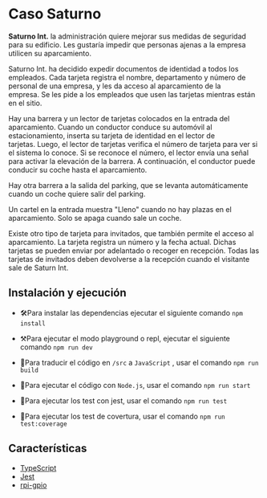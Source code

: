 # Caso Saturno

**Saturno Int.** la administración quiere mejorar sus medidas de seguridad para su edificio. Les gustaría impedir que personas ajenas a la empresa utilicen su aparcamiento.

Saturno Int. ha decidido expedir documentos de identidad a todos los empleados. Cada tarjeta registra el nombre, departamento y número de personal de una empresa, y les da acceso al aparcamiento de la empresa. Se les pide a los empleados que usen las tarjetas mientras están en el sitio.

Hay una barrera y un lector de tarjetas colocados en la entrada del aparcamiento. Cuando un conductor conduce su automóvil al estacionamiento, inserta su tarjeta de identidad en el lector de tarjetas. Luego, el lector de tarjetas verifica el número de tarjeta para ver si el sistema lo conoce. Si se reconoce el número, el lector envía una señal para activar la elevación de la barrera. A continuación, el conductor puede conducir su coche hasta el aparcamiento.

Hay otra barrera a la salida del parking, que se levanta automáticamente cuando un coche quiere salir del parking.

Un cartel en la entrada muestra "Lleno" cuando no hay plazas en el aparcamiento. Solo se apaga cuando sale un coche.

Existe otro tipo de tarjeta para invitados, que también permite el acceso al aparcamiento. La tarjeta registra un número y la fecha actual. Dichas tarjetas se pueden enviar por adelantado o recoger en recepción. Todas las tarjetas de invitados deben devolverse a la recepción cuando el visitante sale de Saturn Int.

## Instalación y ejecución

- 🛠Para instalar las dependencias ejecutar el siguiente comando `npm install`

- ⚒Para ejecutar el modo playground o repl, ejecutar el siguiente comando `npm run dev`

- 🔧Para traducir el código en `/src` a `JavaScript` , usar el comando `npm run build`

- 🔑Para ejecutar el código con `Node.js`, usar el comando `npm run start`

- 🧪Para ejecutar los test con jest, usar el comando `npm run test`

- 🧪Para ejecutar los test de covertura, usar el comando `npm run test:coverage`

## Características

- [TypeScript](https://www.typescriptlang.org/)
- [Jest](https://jestjs.io/)
- [rpi-gpio](https://www.npmjs.com/package/rpi-gpio)
